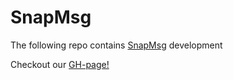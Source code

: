 # SnapMsg

The following repo contains [SnapMsg](https://taller-de-programacion-2.github.io/tasks/statement/2023/2/enunciado/) development

Checkout our [GH-page!](https://luisparedes1.github.io/SnapMsg-Android-App/)